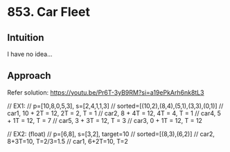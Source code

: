 # 853. Car Fleet

## Intuition
I have no idea...

## Approach
Refer solution: https://youtu.be/Pr6T-3yB9RM?si=a19ePkArh6nk8tL3

// EX1:
// p=[10,8,0,5,3], s=[2,4,1,1,3]
// sorted=[(10,2),(8,4),(5,1),(3,3),(0,1)]
// car1, 10 + 2T = 12, 2T = 2, T = 1
// car2, 8 + 4T = 12, 4T = 4, T = 1
// car4, 5 + 1T = 12, T = 7
// car5, 3 + 3T = 12, T = 3
// car3, 0 + 1T = 12, T = 12

// EX2: (float)
// p=[6,8], s=[3,2], target=10
// sorted=[(8,3),(6,2)]
// car2, 8+3T=10, T=2/3=1.5
// car1, 6+2T=10, T=2